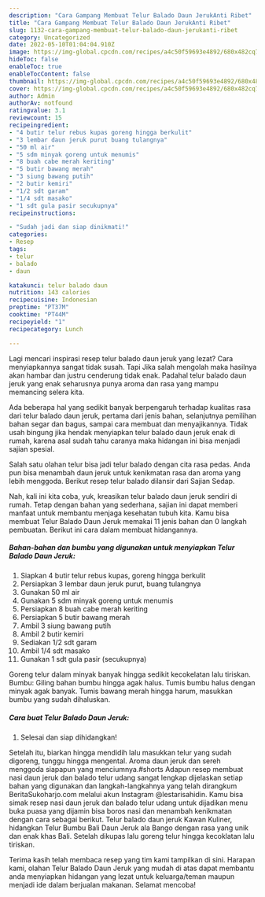 ```yaml
---
description: "Cara Gampang Membuat Telur Balado Daun JerukAnti Ribet"
title: "Cara Gampang Membuat Telur Balado Daun JerukAnti Ribet"
slug: 1132-cara-gampang-membuat-telur-balado-daun-jerukanti-ribet
category: Uncategorized
date: 2022-05-10T01:04:04.910Z
image: https://img-global.cpcdn.com/recipes/a4c50f59693e4892/680x482cq70/telur-balado-daun-jeruk-foto-resep-utama.jpg
hideToc: false
enableToc: true
enableTocContent: false
thumbnail: https://img-global.cpcdn.com/recipes/a4c50f59693e4892/680x482cq70/telur-balado-daun-jeruk-foto-resep-utama.jpg
cover: https://img-global.cpcdn.com/recipes/a4c50f59693e4892/680x482cq70/telur-balado-daun-jeruk-foto-resep-utama.jpg
author: Admin
authorAv: notfound
ratingvalue: 3.1
reviewcount: 15
recipeingredient:
- "4 butir telur rebus kupas goreng hingga berkulit"
- "3 lembar daun jeruk purut buang tulangnya"
- "50 ml air"
- "5 sdm minyak goreng untuk menumis"
- "8 buah cabe merah keriting"
- "5 butir bawang merah"
- "3 siung bawang putih"
- "2 butir kemiri"
- "1/2 sdt garam"
- "1/4 sdt masako"
- "1 sdt gula pasir secukupnya"
recipeinstructions:

- "Sudah jadi dan siap dinikmati!"
categories:
- Resep
tags:
- telur
- balado
- daun

katakunci: telur balado daun 
nutrition: 143 calories
recipecuisine: Indonesian
preptime: "PT37M"
cooktime: "PT44M"
recipeyield: "1"
recipecategory: Lunch

---
```



Lagi mencari inspirasi resep telur balado daun jeruk yang lezat? Cara menyiapkannya sangat tidak susah. Tapi Jika salah mengolah maka hasilnya akan hambar dan justru cenderung tidak enak. Padahal telur balado daun jeruk yang enak seharusnya punya aroma dan rasa yang mampu memancing selera kita.


Ada beberapa hal yang sedikit banyak berpengaruh terhadap kualitas rasa dari telur balado daun jeruk, pertama dari jenis bahan, selanjutnya pemilihan bahan segar dan bagus, sampai cara membuat dan menyajikannya. Tidak usah bingung jika hendak menyiapkan telur balado daun jeruk enak di rumah, karena asal sudah tahu caranya maka hidangan ini bisa menjadi sajian spesial.

Salah satu olahan telur bisa jadi telur balado dengan cita rasa pedas. Anda pun bisa menambah daun jeruk untuk kenikmatan rasa dan aroma yang lebih menggoda. Berikut resep telur balado dilansir dari Sajian Sedap.


Nah, kali ini kita coba, yuk, kreasikan telur balado daun jeruk sendiri di rumah. Tetap dengan bahan yang sederhana, sajian ini dapat memberi manfaat untuk membantu menjaga kesehatan tubuh kita. Kamu bisa membuat Telur Balado Daun Jeruk memakai 11 jenis bahan dan 0 langkah pembuatan. Berikut ini cara dalam membuat hidangannya.

<!--inarticleads1-->

##### Bahan-bahan dan bumbu yang digunakan untuk menyiapkan Telur Balado Daun Jeruk:

1. Siapkan 4 butir telur rebus kupas, goreng hingga berkulit
1. Persiapkan 3 lembar daun jeruk purut, buang tulangnya
1. Gunakan 50 ml air
1. Gunakan 5 sdm minyak goreng untuk menumis
1. Persiapkan 8 buah cabe merah keriting
1. Persiapkan 5 butir bawang merah
1. Ambil 3 siung bawang putih
1. Ambil 2 butir kemiri
1. Sediakan 1/2 sdt garam
1. Ambil 1/4 sdt masako
1. Gunakan 1 sdt gula pasir (secukupnya)


Goreng telur dalam minyak banyak hingga sedikit kecokelatan lalu tiriskan. Bumbu: Giling bahan bumbu hingga agak halus. Tumis bumbu halus dengan minyak agak banyak. Tumis bawang merah hingga harum, masukkan bumbu yang sudah dihaluskan. 

<!--inarticleads2-->

##### Cara buat Telur Balado Daun Jeruk:


1. Selesai dan siap dihidangkan!

Setelah itu, biarkan hingga mendidih lalu masukkan telur yang sudah digoreng, tunggu hingga mengental. Aroma daun jeruk dan sereh menggoda siapapun yang menciumnya.#shorts Adapun resep membuat nasi daun jeruk dan balado telur udang sangat lengkap dijelaskan setiap bahan yang digunakan dan langkah-langkahnya yang telah dirangkum BeritaSukoharjo.com melalui akun Instagram @lestarisahidin. Kamu bisa simak resep nasi daun jeruk dan balado telur udang untuk dijadikan menu buka puasa yang dijamin bisa boros nasi dan menambah kenikmatan dengan cara sebagai berikut. Telur balado daun jeruk Kawan Kuliner, hidangkan Telur Bumbu Bali Daun Jeruk ala Bango dengan rasa yang unik dan enak khas Bali. Setelah dikupas lalu goreng telur hingga kecoklatan lalu tiriskan. 

Terima kasih telah membaca resep yang tim kami tampilkan di sini. Harapan kami, olahan Telur Balado Daun Jeruk yang mudah di atas dapat membantu anda menyiapkan hidangan yang lezat untuk keluarga/teman maupun menjadi ide dalam berjualan makanan. Selamat mencoba!
